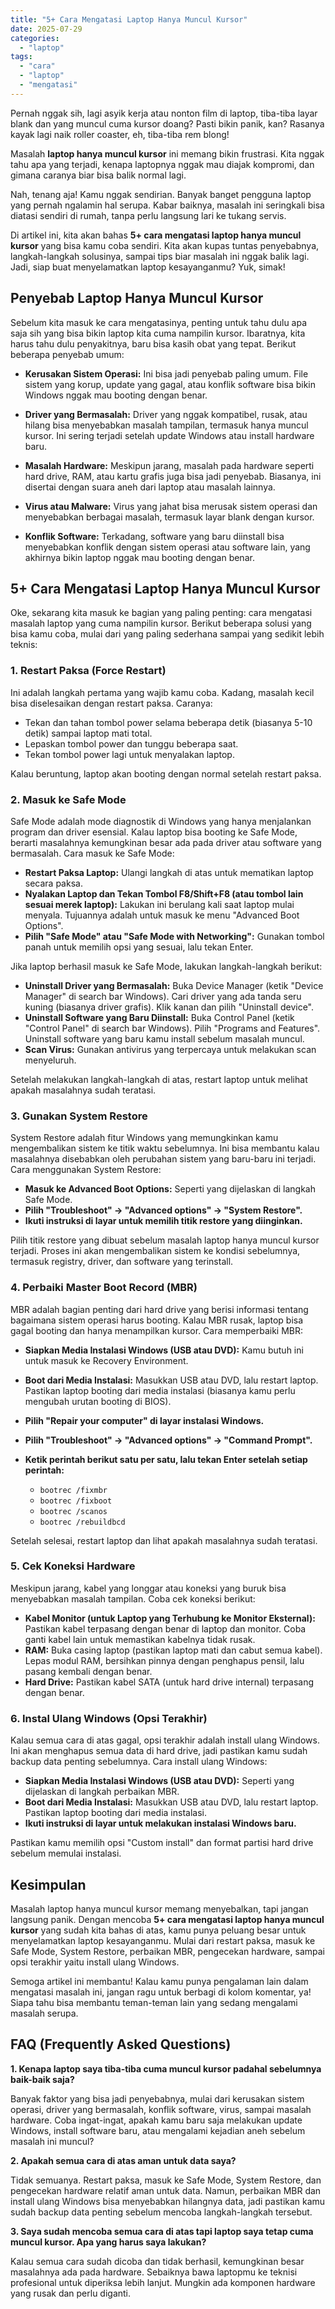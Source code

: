 ```yaml
---
title: "5+ Cara Mengatasi Laptop Hanya Muncul Kursor"
date: 2025-07-29
categories: 
  - "laptop"
tags: 
  - "cara"
  - "laptop"
  - "mengatasi"
---
```


Pernah nggak sih, lagi asyik kerja atau nonton film di laptop, tiba-tiba layar blank dan yang muncul cuma kursor doang? Pasti bikin panik, kan? Rasanya kayak lagi naik roller coaster, eh, tiba-tiba rem blong!

Masalah **laptop hanya muncul kursor** ini memang bikin frustrasi. Kita nggak tahu apa yang terjadi, kenapa laptopnya nggak mau diajak kompromi, dan gimana caranya biar bisa balik normal lagi.

Nah, tenang aja! Kamu nggak sendirian. Banyak banget pengguna laptop yang pernah ngalamin hal serupa. Kabar baiknya, masalah ini seringkali bisa diatasi sendiri di rumah, tanpa perlu langsung lari ke tukang servis.

Di artikel ini, kita akan bahas **5+ cara mengatasi laptop hanya muncul kursor** yang bisa kamu coba sendiri. Kita akan kupas tuntas penyebabnya, langkah-langkah solusinya, sampai tips biar masalah ini nggak balik lagi. Jadi, siap buat menyelamatkan laptop kesayanganmu? Yuk, simak!

## Penyebab Laptop Hanya Muncul Kursor

Sebelum kita masuk ke cara mengatasinya, penting untuk tahu dulu apa saja sih yang bisa bikin laptop kita cuma nampilin kursor. Ibaratnya, kita harus tahu dulu penyakitnya, baru bisa kasih obat yang tepat. Berikut beberapa penyebab umum:

- **Kerusakan Sistem Operasi:** Ini bisa jadi penyebab paling umum. File sistem yang korup, update yang gagal, atau konflik software bisa bikin Windows nggak mau booting dengan benar.
    
- **Driver yang Bermasalah:** Driver yang nggak kompatibel, rusak, atau hilang bisa menyebabkan masalah tampilan, termasuk hanya muncul kursor. Ini sering terjadi setelah update Windows atau install hardware baru.
    
- **Masalah Hardware:** Meskipun jarang, masalah pada hardware seperti hard drive, RAM, atau kartu grafis juga bisa jadi penyebab. Biasanya, ini disertai dengan suara aneh dari laptop atau masalah lainnya.
    
- **Virus atau Malware:** Virus yang jahat bisa merusak sistem operasi dan menyebabkan berbagai masalah, termasuk layar blank dengan kursor.
    
- **Konflik Software:** Terkadang, software yang baru diinstall bisa menyebabkan konflik dengan sistem operasi atau software lain, yang akhirnya bikin laptop nggak mau booting dengan benar.
    

## 5+ Cara Mengatasi Laptop Hanya Muncul Kursor

Oke, sekarang kita masuk ke bagian yang paling penting: cara mengatasi masalah laptop yang cuma nampilin kursor. Berikut beberapa solusi yang bisa kamu coba, mulai dari yang paling sederhana sampai yang sedikit lebih teknis:

### 1\. Restart Paksa (Force Restart)

Ini adalah langkah pertama yang wajib kamu coba. Kadang, masalah kecil bisa diselesaikan dengan restart paksa. Caranya:

- Tekan dan tahan tombol power selama beberapa detik (biasanya 5-10 detik) sampai laptop mati total.
- Lepaskan tombol power dan tunggu beberapa saat.
- Tekan tombol power lagi untuk menyalakan laptop.

Kalau beruntung, laptop akan booting dengan normal setelah restart paksa.

### 2\. Masuk ke Safe Mode

Safe Mode adalah mode diagnostik di Windows yang hanya menjalankan program dan driver esensial. Kalau laptop bisa booting ke Safe Mode, berarti masalahnya kemungkinan besar ada pada driver atau software yang bermasalah. Cara masuk ke Safe Mode:

- **Restart Paksa Laptop:** Ulangi langkah di atas untuk mematikan laptop secara paksa.
- **Nyalakan Laptop dan Tekan Tombol F8/Shift+F8 (atau tombol lain sesuai merek laptop):** Lakukan ini berulang kali saat laptop mulai menyala. Tujuannya adalah untuk masuk ke menu "Advanced Boot Options".
- **Pilih "Safe Mode" atau "Safe Mode with Networking":** Gunakan tombol panah untuk memilih opsi yang sesuai, lalu tekan Enter.

Jika laptop berhasil masuk ke Safe Mode, lakukan langkah-langkah berikut:

- **Uninstall Driver yang Bermasalah:** Buka Device Manager (ketik "Device Manager" di search bar Windows). Cari driver yang ada tanda seru kuning (biasanya driver grafis). Klik kanan dan pilih "Uninstall device".
- **Uninstall Software yang Baru Diinstall:** Buka Control Panel (ketik "Control Panel" di search bar Windows). Pilih "Programs and Features". Uninstall software yang baru kamu install sebelum masalah muncul.
- **Scan Virus:** Gunakan antivirus yang terpercaya untuk melakukan scan menyeluruh.

Setelah melakukan langkah-langkah di atas, restart laptop untuk melihat apakah masalahnya sudah teratasi.

### 3\. Gunakan System Restore

System Restore adalah fitur Windows yang memungkinkan kamu mengembalikan sistem ke titik waktu sebelumnya. Ini bisa membantu kalau masalahnya disebabkan oleh perubahan sistem yang baru-baru ini terjadi. Cara menggunakan System Restore:

- **Masuk ke Advanced Boot Options:** Seperti yang dijelaskan di langkah Safe Mode.
- **Pilih "Troubleshoot" -> "Advanced options" -> "System Restore".**
- **Ikuti instruksi di layar untuk memilih titik restore yang diinginkan.**

Pilih titik restore yang dibuat sebelum masalah laptop hanya muncul kursor terjadi. Proses ini akan mengembalikan sistem ke kondisi sebelumnya, termasuk registry, driver, dan software yang terinstall.

### 4\. Perbaiki Master Boot Record (MBR)

MBR adalah bagian penting dari hard drive yang berisi informasi tentang bagaimana sistem operasi harus booting. Kalau MBR rusak, laptop bisa gagal booting dan hanya menampilkan kursor. Cara memperbaiki MBR:

- **Siapkan Media Instalasi Windows (USB atau DVD):** Kamu butuh ini untuk masuk ke Recovery Environment.
- **Boot dari Media Instalasi:** Masukkan USB atau DVD, lalu restart laptop. Pastikan laptop booting dari media instalasi (biasanya kamu perlu mengubah urutan booting di BIOS).
- **Pilih "Repair your computer" di layar instalasi Windows.**
- **Pilih "Troubleshoot" -> "Advanced options" -> "Command Prompt".**
- **Ketik perintah berikut satu per satu, lalu tekan Enter setelah setiap perintah:**
    
    - `bootrec /fixmbr`
    - `bootrec /fixboot`
    - `bootrec /scanos`
    - `bootrec /rebuildbcd`

Setelah selesai, restart laptop dan lihat apakah masalahnya sudah teratasi.

### 5\. Cek Koneksi Hardware

Meskipun jarang, kabel yang longgar atau koneksi yang buruk bisa menyebabkan masalah tampilan. Coba cek koneksi berikut:

- **Kabel Monitor (untuk Laptop yang Terhubung ke Monitor Eksternal):** Pastikan kabel terpasang dengan benar di laptop dan monitor. Coba ganti kabel lain untuk memastikan kabelnya tidak rusak.
- **RAM:** Buka casing laptop (pastikan laptop mati dan cabut semua kabel). Lepas modul RAM, bersihkan pinnya dengan penghapus pensil, lalu pasang kembali dengan benar.
- **Hard Drive:** Pastikan kabel SATA (untuk hard drive internal) terpasang dengan benar.

### 6\. Instal Ulang Windows (Opsi Terakhir)

Kalau semua cara di atas gagal, opsi terakhir adalah install ulang Windows. Ini akan menghapus semua data di hard drive, jadi pastikan kamu sudah backup data penting sebelumnya. Cara install ulang Windows:

- **Siapkan Media Instalasi Windows (USB atau DVD):** Seperti yang dijelaskan di langkah perbaikan MBR.
- **Boot dari Media Instalasi:** Masukkan USB atau DVD, lalu restart laptop. Pastikan laptop booting dari media instalasi.
- **Ikuti instruksi di layar untuk melakukan instalasi Windows baru.**

Pastikan kamu memilih opsi "Custom install" dan format partisi hard drive sebelum memulai instalasi.

## Kesimpulan

Masalah laptop hanya muncul kursor memang menyebalkan, tapi jangan langsung panik. Dengan mencoba **5+ cara mengatasi laptop hanya muncul kursor** yang sudah kita bahas di atas, kamu punya peluang besar untuk menyelamatkan laptop kesayanganmu. Mulai dari restart paksa, masuk ke Safe Mode, System Restore, perbaikan MBR, pengecekan hardware, sampai opsi terakhir yaitu install ulang Windows.

Semoga artikel ini membantu! Kalau kamu punya pengalaman lain dalam mengatasi masalah ini, jangan ragu untuk berbagi di kolom komentar, ya! Siapa tahu bisa membantu teman-teman lain yang sedang mengalami masalah serupa.

## FAQ (Frequently Asked Questions)

**1\. Kenapa laptop saya tiba-tiba cuma muncul kursor padahal sebelumnya baik-baik saja?**

Banyak faktor yang bisa jadi penyebabnya, mulai dari kerusakan sistem operasi, driver yang bermasalah, konflik software, virus, sampai masalah hardware. Coba ingat-ingat, apakah kamu baru saja melakukan update Windows, install software baru, atau mengalami kejadian aneh sebelum masalah ini muncul?

**2\. Apakah semua cara di atas aman untuk data saya?**

Tidak semuanya. Restart paksa, masuk ke Safe Mode, System Restore, dan pengecekan hardware relatif aman untuk data. Namun, perbaikan MBR dan install ulang Windows bisa menyebabkan hilangnya data, jadi pastikan kamu sudah backup data penting sebelum mencoba langkah-langkah tersebut.

**3\. Saya sudah mencoba semua cara di atas tapi laptop saya tetap cuma muncul kursor. Apa yang harus saya lakukan?**

Kalau semua cara sudah dicoba dan tidak berhasil, kemungkinan besar masalahnya ada pada hardware. Sebaiknya bawa laptopmu ke teknisi profesional untuk diperiksa lebih lanjut. Mungkin ada komponen hardware yang rusak dan perlu diganti.
